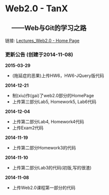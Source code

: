 Web2.0  -  TanX
===============
&emsp;——Web与Git的学习之路
------------------------------------------
链接: [Lectures_Web2.0 - Home Page](http://tanxiaosysu.github.io/Lectures_Web2.0/)

### 更新公告 (创建于2014-11-08)
<b>2015-03-29</b><br />
* (拖延症的恶果)上传HW6，HW6-JQuery版代码

<b>2014-12-21</b><br />
* 制(xiu)作(gai)了web2.0部分的HomePage
* 上传第三部分Lab5, Homework5, Lab6代码

<b>2014-12-04</b><br />
* 上传第二部分Lab4, Homework4代码
* 上传Exam2代码

<b>2014-11-19</b><br />
* 上传第二部分Homework3的代码

<b>2014-11-10</b><br />
* 上传第二部分Lab3的代码(初版,写的很渣)

<b>2014-11-08</b><br />
* 上传Web2.0课程第一部分的代码
